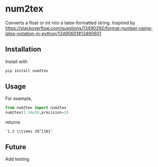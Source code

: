 # num2tex
Converts a float or int into a latex-formatted string.  Inspired by https://stackoverflow.com/questions/13490292/format-number-using-latex-notation-in-python/13490601#13490601

## Installation
Install with
```bash
pip install num2tex
```
## Usage
For example,
```python
from num2tex import num2tex
num2tex(1.34e10,precision=2)
```
returns
```
'1.3 \\times 10^{10}'
```

## Future
Add testing
